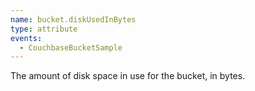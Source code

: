 ```yaml
---
name: bucket.diskUsedInBytes
type: attribute
events:
  - CouchbaseBucketSample
---
```


The amount of disk space in use for the bucket, in bytes.